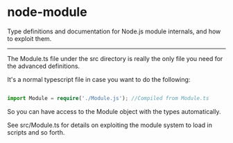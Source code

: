 node-module
===========

Type definitions and documentation for Node.js module internals, and how to exploit them.

<hr>

The Module.ts file under the src directory is really the only file you need for the advanced definitions.

It's a normal typescript file in case you want to do the following:

```typescript

import Module = require('./Module.js'); //Compiled from Module.ts

```

So you can have access to the Module object with the types automatically.

See src/Module.ts for details on exploiting the module system to load in scripts and so forth.
